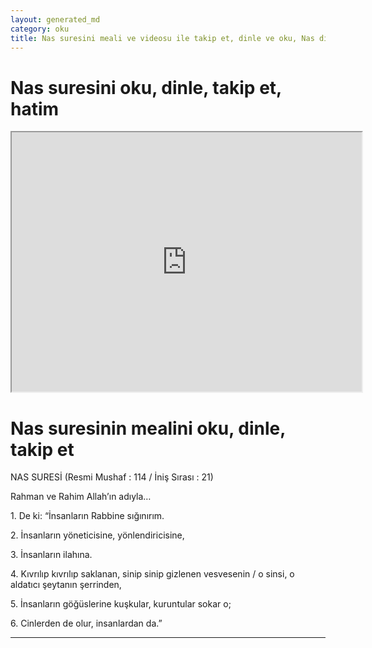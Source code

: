 ```yaml
---
layout: generated_md
category: oku
title: Nas suresini meali ve videosu ile takip et, dinle ve oku, Nas dinle, Nas meali, hatim dinle, hatim yap.
---
```


<div class="container">
  <div class="row">
    <div class="col-lg-12">
      <h1>Nas suresini oku, dinle, takip et, hatim</h1>
      <!--<div class="div-youtube-embed">-->
      <div class="">
        <iframe width="560" height="415" src="https://www.youtube.com/embed/">frameborder="0" allowfullscreen></iframe>
      </div>
    </div>
  </div>

  <div class="row">
    <div class="col-lg-12">
      <h1>Nas suresinin mealini oku, dinle, takip et</h1>
      <div><p></p><p></p><p>NAS SURESİ (Resmi Mushaf : 114 / İniş Sırası : 21)</p><p>Rahman ve Rahim Allah’ın adıyla…</p><p></p><p></p><p>1. De ki: “İnsanların Rabbine sığınırım.</p><p></p><p></p><p>2. İnsanların yöneticisine, yönlendiricisine,</p><p></p><p></p><p>3. İnsanların ilahına.</p><p></p><p></p><p>4. Kıvrılıp kıvrılıp saklanan, sinip sinip gizlenen vesvesenin / o sinsi, o aldatıcı şeytanın şerrinden,</p><p></p><p></p><p>5. İnsanların göğüslerine kuşkular, kuruntular sokar o;</p><p></p><p></p><p>6. Cinlerden de olur, insanlardan da.”</p><p></p></div>
    </div>
  </div>
</div>
<hr />